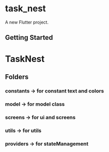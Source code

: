 # task_nest

A new Flutter project.

## Getting Started

# TaskNest 

## Folders

### constants  -> for constant text and colors 
 
### model      -> for model class
 
### screens    -> for ui and screens
 
### utils      -> for utils 
 
### providers  -> for stateManagement
 

